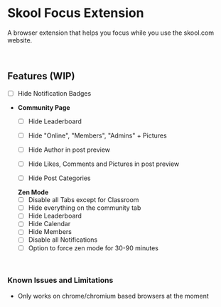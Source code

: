 # Skool Focus Extension
A browser extension that helps you focus while you use the skool.com website.

<br>

## Features (WIP)
- [ ] Hide Notification Badges
  
- **Community Page**
  - [ ] Hide Leaderboard
  - [ ] Hide "Online", "Members", "Admins" + Pictures
  - [ ] Hide Author in post preview
  - [ ] Hide Likes, Comments and Pictures in post preview
  - [ ] Hide Post Categories

 
  **Zen Mode**
  - [ ] Disable all Tabs except for Classroom
  - [ ] Hide everything on the community tab
  - [ ] Hide Leaderboard
  - [ ] Hide Calendar
  - [ ] Hide Members
  - [ ] Disable all Notifications
  - [ ] Option to force zen mode for 30-90 minutes
  
<br>

### Known Issues and Limitations
- Only works on chrome/chromium based browsers at the moment